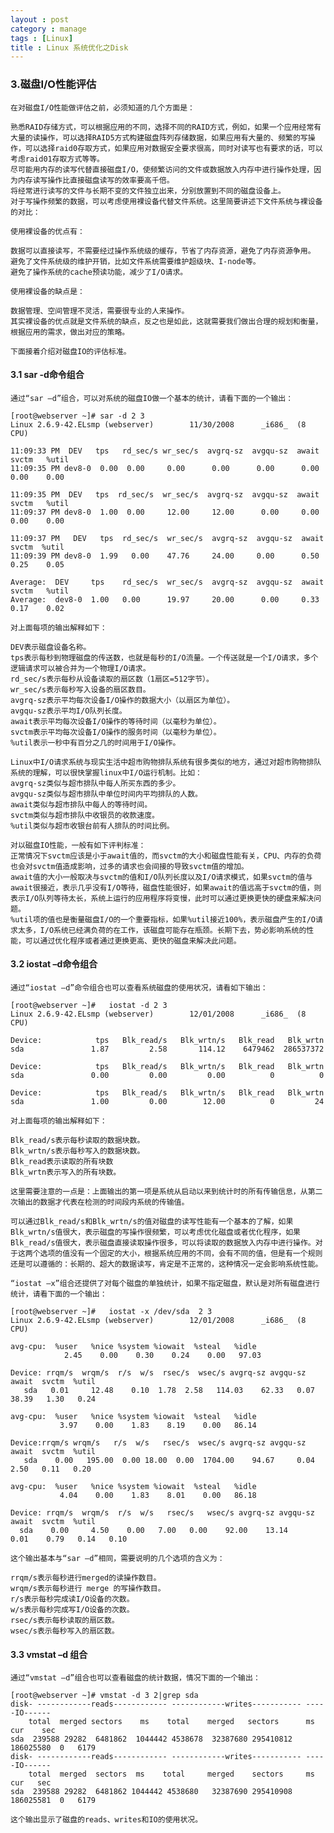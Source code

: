```yaml
---
layout : post
category : manage
tags : [Linux]
title : Linux 系统优化之Disk 
---
```



### 3.磁盘I/O性能评估

	在对磁盘I/O性能做评估之前，必须知道的几个方面是：
	
	熟悉RAID存储方式，可以根据应用的不同，选择不同的RAID方式，例如，如果一个应用经常有大量的读操作，可以选择RAID5方式构建磁盘阵列存储数据，如果应用有大量的、频繁的写操作，可以选择raid0存取方式，如果应用对数据安全要求很高，同时对读写也有要求的话，可以考虑raid01存取方式等等。
	尽可能用内存的读写代替直接磁盘I/O，使频繁访问的文件或数据放入内存中进行操作处理，因为内存读写操作比直接磁盘读写的效率要高千倍。
	将经常进行读写的文件与长期不变的文件独立出来，分别放置到不同的磁盘设备上。
	对于写操作频繁的数据，可以考虑使用裸设备代替文件系统。这里简要讲述下文件系统与裸设备的对比：
	
	使用裸设备的优点有：
	
	数据可以直接读写，不需要经过操作系统级的缓存，节省了内存资源，避免了内存资源争用。
	避免了文件系统级的维护开销，比如文件系统需要维护超级块、I-node等。
	避免了操作系统的cache预读功能，减少了I/O请求。
	
	使用裸设备的缺点是：
	
	数据管理、空间管理不灵活，需要很专业的人来操作。
	其实裸设备的优点就是文件系统的缺点，反之也是如此，这就需要我们做出合理的规划和衡量，根据应用的需求，做出对应的策略。
	
	下面接着介绍对磁盘IO的评估标准。
#### 3.1 sar -d命令组合
	
	通过“sar –d”组合，可以对系统的磁盘IO做一个基本的统计，请看下面的一个输出：
	
	[root@webserver ~]# sar -d 2 3
	Linux 2.6.9-42.ELsmp (webserver)        11/30/2008      _i686_  (8 CPU)

	11:09:33 PM  DEV   tps   rd_sec/s wr_sec/s  avgrq-sz  avgqu-sz  await  svctm   %util
	11:09:35 PM dev8-0  0.00  0.00     0.00      0.00      0.00      0.00   0.00    0.00

	11:09:35 PM  DEV   tps  rd_sec/s  wr_sec/s  avgrq-sz  avgqu-sz  await   svctm   %util
	11:09:37 PM dev8-0  1.00  0.00     12.00     12.00      0.00     0.00    0.00    0.00

	11:09:37 PM   DEV   tps  rd_sec/s  wr_sec/s  avgrq-sz  avgqu-sz  await  svctm  %util
	11:09:39 PM dev8-0  1.99   0.00    47.76     24.00     0.00      0.50    0.25    0.05

	Average:  DEV     tps    rd_sec/s  wr_sec/s  avgrq-sz  avgqu-sz  await  svctm   %util
	Average:  dev8-0  1.00   0.00      19.97     20.00      0.00     0.33    0.17    0.02

	对上面每项的输出解释如下：
	
	DEV表示磁盘设备名称。
	tps表示每秒到物理磁盘的传送数，也就是每秒的I/O流量。一个传送就是一个I/O请求，多个逻辑请求可以被合并为一个物理I/O请求。
	rd_sec/s表示每秒从设备读取的扇区数（1扇区=512字节）。
	wr_sec/s表示每秒写入设备的扇区数目。
	avgrq-sz表示平均每次设备I/O操作的数据大小（以扇区为单位）。
	avgqu-sz表示平均I/O队列长度。
	await表示平均每次设备I/O操作的等待时间（以毫秒为单位）。
	svctm表示平均每次设备I/O操作的服务时间（以毫秒为单位）。
	%util表示一秒中有百分之几的时间用于I/O操作。

	Linux中I/O请求系统与现实生活中超市购物排队系统有很多类似的地方，通过对超市购物排队系统的理解，可以很快掌握linux中I/O运行机制。比如：
	avgrq-sz类似与超市排队中每人所买东西的多少。
	avgqu-sz类似与超市排队中单位时间内平均排队的人数。
	await类似与超市排队中每人的等待时间。
	svctm类似与超市排队中收银员的收款速度。
	%util类似与超市收银台前有人排队的时间比例。

	对以磁盘IO性能，一般有如下评判标准：
	正常情况下svctm应该是小于await值的，而svctm的大小和磁盘性能有关，CPU、内存的负荷也会对svctm值造成影响，过多的请求也会间接的导致svctm值的增加。
	await值的大小一般取决与svctm的值和I/O队列长度以及I/O请求模式，如果svctm的值与await很接近，表示几乎没有I/O等待，磁盘性能很好，如果await的值远高于svctm的值，则表示I/O队列等待太长，系统上运行的应用程序将变慢，此时可以通过更换更快的硬盘来解决问题。
	%util项的值也是衡量磁盘I/O的一个重要指标，如果%util接近100%，表示磁盘产生的I/O请求太多，I/O系统已经满负荷的在工作，该磁盘可能存在瓶颈。长期下去，势必影响系统的性能，可以通过优化程序或者通过更换更高、更快的磁盘来解决此问题。


#### 3.2 iostat –d命令组合
	
	通过“iostat –d”命令组合也可以查看系统磁盘的使用状况，请看如下输出：
	
	[root@webserver ~]#   iostat -d 2 3
	Linux 2.6.9-42.ELsmp (webserver)        12/01/2008      _i686_  (8 CPU)

	Device:            tps   Blk_read/s   Blk_wrtn/s   Blk_read   Blk_wrtn
	sda               1.87         2.58       114.12    6479462  286537372

	Device:            tps   Blk_read/s   Blk_wrtn/s   Blk_read   Blk_wrtn
	sda               0.00         0.00         0.00          0          0

	Device:            tps   Blk_read/s   Blk_wrtn/s   Blk_read   Blk_wrtn
	sda               1.00         0.00        12.00          0         24

	对上面每项的输出解释如下：
	
	Blk_read/s表示每秒读取的数据块数。
	Blk_wrtn/s表示每秒写入的数据块数。
	Blk_read表示读取的所有块数
	Blk_wrtn表示写入的所有块数。

	这里需要注意的一点是：上面输出的第一项是系统从启动以来到统计时的所有传输信息，从第二次输出的数据才代表在检测的时间段内系统的传输值。
	
	可以通过Blk_read/s和Blk_wrtn/s的值对磁盘的读写性能有一个基本的了解，如果Blk_wrtn/s值很大，表示磁盘的写操作很频繁，可以考虑优化磁盘或者优化程序，如果Blk_read/s值很大，表示磁盘直接读取操作很多，可以将读取的数据放入内存中进行操作。对于这两个选项的值没有一个固定的大小，根据系统应用的不同，会有不同的值，但是有一个规则还是可以遵循的：长期的、超大的数据读写，肯定是不正常的，这种情况一定会影响系统性能。
	
	“iostat –x”组合还提供了对每个磁盘的单独统计，如果不指定磁盘，默认是对所有磁盘进行统计，请看下面的一个输出：

	[root@webserver ~]#   iostat -x /dev/sda  2 3
	Linux 2.6.9-42.ELsmp (webserver)        12/01/2008      _i686_  (8 CPU)

	avg-cpu:  %user   %nice %system %iowait  %steal   %idle
				2.45    0.00    0.30    0.24    0.00   97.03

	Device: rrqm/s  wrqm/s  r/s  w/s  rsec/s  wsec/s avgrq-sz avgqu-sz   await  svctm  %util
	   sda   0.01     12.48    0.10  1.78  2.58   114.03    62.33   0.07    38.39   1.30   0.24

	avg-cpu:  %user   %nice %system %iowait  %steal   %idle
			   3.97    0.00    1.83    8.19    0.00   86.14

	Device:rrqm/s wrqm/s   r/s  w/s   rsec/s  wsec/s avgrq-sz avgqu-sz   await  svctm  %util
	   sda    0.00   195.00  0.00 18.00  0.00  1704.00    94.67     0.04    2.50   0.11   0.20

	avg-cpu:  %user   %nice %system %iowait  %steal   %idle
               4.04    0.00    1.83    8.01    0.00   86.18

	Device: rrqm/s  wrqm/s  r/s  w/s   rsec/s   wsec/s avgrq-sz avgqu-sz     await  svctm  %util
	  sda    0.00     4.50    0.00   7.00   0.00    92.00    13.14     0.01    0.79   0.14   0.10

	这个输出基本与“sar –d”相同，需要说明的几个选项的含义为：
	
	rrqm/s表示每秒进行merged的读操作数目。
	wrqm/s表示每秒进行 merge 的写操作数目。
	r/s表示每秒完成读I/O设备的次数。
	w/s表示每秒完成写I/O设备的次数。
	rsec/s表示每秒读取的扇区数。
	wsec/s表示每秒写入的扇区数。

#### 3.3 vmstat –d 组合

	通过“vmstat –d”组合也可以查看磁盘的统计数据，情况下面的一个输出：

	[root@webserver ~]# vmstat -d 3 2|grep sda
	disk- ------------reads------------ ------------writes----------- -----IO------
		total  merged sectors    ms    total    merged   sectors      ms     cur    sec
	sda  239588 29282  6481862  1044442 4538678  32387680 295410812  186025580  0   6179
	disk- ------------reads------------ ------------writes----------- -----IO------
		total  merged  sectors  ms    total     merged    sectors     ms     cur   sec
	sda  239588 29282  6481862 1044442 4538680   32387690 295410908 186025581  0   6179
	
	这个输出显示了磁盘的reads、writes和IO的使用状况。